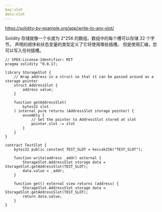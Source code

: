 ```yaml
---
key:slot
desc:slot
---
```


https://solidity-by-example.org/app/write-to-any-slot/



Solidity 存储就像一个长度为 2^256 的数组。数组中的每个槽可以存储 32 个字节。
声明的顺序和状态变量的类型定义了它将使用哪些插槽。
但是使用汇编，您可以写入任何插槽。



```solidity
// SPDX-License-Identifier: MIT
pragma solidity ^0.8.17;

library StorageSlot {
    // Wrap address in a struct so that it can be passed around as a storage pointer
    struct AddressSlot {
        address value;
    }

    function getAddressSlot(
        bytes32 slot
    ) internal pure returns (AddressSlot storage pointer) {
        assembly {
            // Get the pointer to AddressSlot stored at slot
            pointer.slot := slot
        }
    }
}

contract TestSlot {
    bytes32 public constant TEST_SLOT = keccak256("TEST_SLOT");

    function write(address _addr) external {
        StorageSlot.AddressSlot storage data = StorageSlot.getAddressSlot(TEST_SLOT);
        data.value = _addr;
    }

    function get() external view returns (address) {
        StorageSlot.AddressSlot storage data = StorageSlot.getAddressSlot(TEST_SLOT);
        return data.value;
    }
}

```

